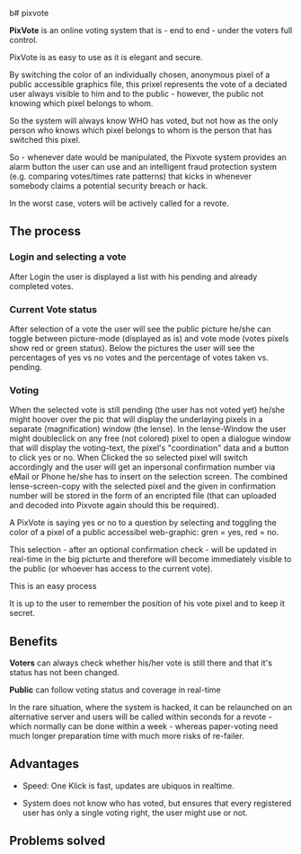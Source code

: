 b# pixvote

**PixVote** is an online voting system that is - end to end - under the voters full control.  

PixVote is as easy to use as it is elegant and secure. 

By switching the color of an individually chosen, anonymous pixel of a public accessible graphics file, this prixel represents the vote of a deciated user always visible to him and to the public - however, the public not knowing which pixel belongs to whom.

So the system will always know WHO has voted, but not how as the only person who knows which pixel belongs to whom is the person that has switched this pixel. 

So - whenever date would be manipulated, the Pixvote system provides an alarm button the user can use and an intelligent fraud protection system (e.g. comparing votes/times rate patterns) that kicks in whenever somebody claims a potential security breach or hack. 

In the worst case, voters will be actively called for a revote. 

## The process

### Login and selecting a vote

After Login the user is displayed a list with his pending and already completed votes. 

### Current Vote status

After selection of a vote the user will see the public picture he/she can toggle between picture-mode (displayed as is) and vote mode (votes pixels show red or green status). 
Below the pictures the user will see the percentages of yes vs no votes and the percentage of votes taken vs. pending. 

### Voting

When the selected vote is still pending (the user has not voted yet) he/she might hoover over the pic that will display the underlaying pixels in a separate (magnification) window (the lense).
In the lense-Window the user might doubleclick on any free (not colored) pixel to open a dialogue window that will display the voting-text, the pixel's "coordination" data and a button to click yes or no.
When Clicked the so selected pixel will switch accordingly and the user will get an inpersonal confirmation number via eMail or Phone he/she has to insert on the selection screen. The combined lense-screen-copy with the selected pixel and the given in confirmation number will be stored in the form of an encripted file (that can uploaded and decoded into Pixvote again should this be required).  

A PixVote is saying yes or no to a question by selecting and toggling the color of a pixel of a public accessibel web-graphic: gren = yes, red = no. 

This selection - after an optional confirmation check - will be updated in real-time in the big picturte and therefore will become immediately visible to the public (or whoever has access to the current vote). 

This is an easy process 

It is up to the user to remember the position of his vote pixel and to keep it secret. 

## Benefits

**Voters** can always check whether his/her vote is still there and that it's status has not been changed. 

**Public** can follow voting status and coverage in real-time

In the rare situation, where the system is hacked, it can be relaunched on an alternative server and users will be called within seconds for a revote - which normally can be done within a week - whereas paper-voting need much longer preparation time with much more risks of re-failer. 

## Advantages

* Speed: One Klick is fast, updates are ubiquos in realtime.

* System does not know who has voted, but ensures that every registered user has only a single voting right, the user might use or not. 

## Problems solved
